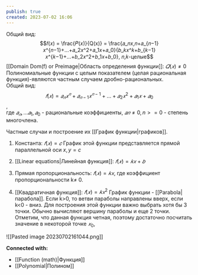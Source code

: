 ```yaml
---
publish: true
created: 2023-07-02 16:06
---
```


Общий вид: $$𝑓(𝑥) = \frac{𝑃(𝑥)}{Q(x)} = \frac{𝑎_𝑛𝑥,𝑛+𝑎_{𝑛−1}𝑥^{𝑛−1}+...+𝑎_2𝑥^2+𝑎_1𝑥+𝑎_0}{𝑏_𝑘𝑥^𝑘+𝑏_{𝑘−1}𝑥^{𝑘−1}+...+𝑏_2𝑥^2+𝑏_1𝑥+𝑏_0}, 𝑛,𝑘-целые$$
[[Domain Dom(f) or Preimage|Область определения функции]]: $𝑄(𝑥) ≠ 0$
Полиномиальные функции с целым показателем (целая рациональная функция)-являются частным случаем дробно-рациональных.  
Общий вид: $$𝑓(𝑥) = 𝑎_𝑛𝑥^𝑛 +𝑎_{𝑛−1}𝑥^{𝑛−1} + ... + 𝑎_2𝑥^2 +𝑎_1𝑥 + 𝑎_0$$ ,  
где $𝑎_𝑛 , ... 𝑎_1, 𝑎_0$ - рациональные коэффициенты, $𝑎𝑛 ≠ 0, n>=0$ - степень многочлена.

Частные случаи и построение их [[График функции|графиков]].
1. Константа: $𝑓(𝑥) = 𝑐$
    График этой функции представляется прямой параллельной оси $х, y=c$
    
2. [[Linear equations|Линейная функция]]: $𝑓(𝑥) = 𝑘𝑥 + 𝑏$  
    
3. Прямая пропорциональность:  $𝑓(𝑥) = 𝑘𝑥$,  где коэффициент пропорциональности k≠ 0.

4. [[Квадратичная функция]]: $𝑓(𝑥) = 𝑘𝑥^2$
    График функции - [[Parabola|парабола]]. Если k>0, то ветви параболы направлены вверх, если k<0 - вниз. Для построения этой функции важно выбрать хотя бы 3 точки. Обычно вычисляют вершину параболы и еще 2 точки. Отметим, что данная функция четная, поэтому достаточно посчитать значение в некоторой точке $𝑥_0$,


![[Pasted image 20230702161044.png]]












**Connected with:**
- [[Function (math)|Функция]]
- [[Polynomial|Полином]]



